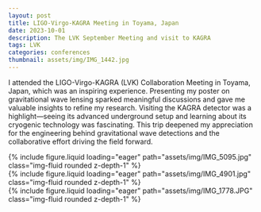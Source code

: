 ```yaml
---
layout: post
title: LIGO-Virgo-KAGRA Meeting in Toyama, Japan
date: 2023-10-01
description: The LVK September Meeting and visit to KAGRA
tags: LVK
categories: conferences
thumbnail: assets/img/IMG_1442.jpg
---
```


I attended the LIGO-Virgo-KAGRA (LVK) Collaboration Meeting in Toyama, Japan, which was an inspiring experience. Presenting my poster on gravitational wave lensing sparked meaningful discussions and gave me valuable insights to refine my research. Visiting the KAGRA detector was a highlight—seeing its advanced underground setup and learning about its cryogenic technology was fascinating. This trip deepened my appreciation for the engineering behind gravitational wave detections and the collaborative effort driving the field forward.

<div class="row mt-3">
    <div class="col-sm mt-3 mt-md-0">
        {% include figure.liquid loading="eager" path="assets/img/IMG_5095.jpg" class="img-fluid rounded z-depth-1" %}
    </div>
    <div class="col-sm mt-3 mt-md-0">
        {% include figure.liquid loading="eager" path="assets/img/IMG_4901.jpg" class="img-fluid rounded z-depth-1" %}
    </div>
    <div class="col-sm mt-3 mt-md-0">
        {% include figure.liquid loading="eager" path="assets/img/IMG_1778.JPG" class="img-fluid rounded z-depth-1" %}
    </div>
</div>

